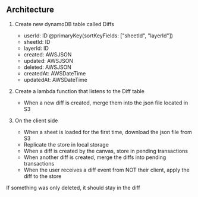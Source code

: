 ## Architecture

1. Create new dynamoDB table called Diffs
	- userId: ID @primaryKey(sortKeyFields: ["sheetId", "layerId"])
	- sheetId: ID
	- layerId: ID
	- created: AWSJSON
	- updated: AWSJSON
	- deleted: AWSJSON
	- createdAt: AWSDateTime
	- updatedAt: AWSDateTime

2. Create a lambda function that listens to the Diff table
	- When a new diff is created, merge them into the json file located in S3

3. On the client side
	- When a sheet is loaded for the first time, download the json file from S3
	- Replicate the store in local storage
	- When a diff is created by the canvas, store in pending transactions
	- When another diff is created, merge the diffs into pending transactions
	- When the user receives a diff event from NOT their client, apply the diff to the store


If something was only deleted, it should stay in the diff